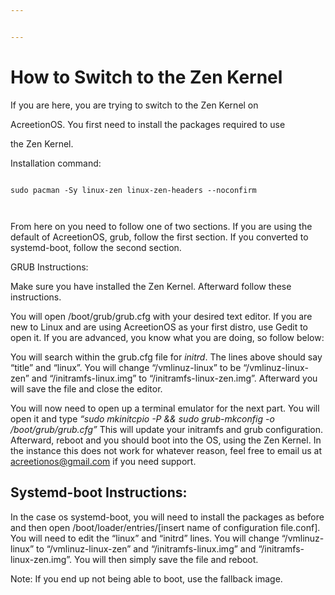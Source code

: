 ```yaml
---


---
```


<h1 id="how-to-switch-to-the-zen-kernel">How to Switch to the Zen Kernel</h1>
<p>If you are here, you are trying to switch to the Zen Kernel on</p>
<p>AcreetionOS. You first need to install the packages required to use</p>
<p>the Zen Kernel.</p>
<p>Installation command:</p>
<pre><code>
sudo pacman -Sy linux-zen linux-zen-headers --noconfirm

</code></pre>
<p>From here on you need to follow one of two sections. If you are using the default of AcreetionOS, grub, follow the first section. If you converted to systemd-boot, follow the second section.</p>
<p>GRUB Instructions:</p>
<p>Make sure you have installed the Zen Kernel. Afterward follow these instructions.</p>
<p>You will open /boot/grub/grub.cfg with your desired text editor. If you are new to Linux and are using AcreetionOS as your first distro, use Gedit to open it. If you are advanced, you know what you are doing, so follow below:</p>
<p>You will search within the grub.cfg file for <em>initrd</em>. The lines above should say “title” and “linux”. You will change “/vmlinuz-linux” to be “/vmlinuz-linux-zen” and “/initramfs-linux.img” to “/initramfs-linux-zen.img”. Afterward you will save the file and close the editor.</p>
<p>You will now need to open up a terminal emulator for the next part. You will open it and type <em>“sudo mkinitcpio -P &amp;&amp; sudo grub-mkconfig -o /boot/grub/grub.cfg”</em> This will update your initramfs and grub configuration. Afterward, reboot and you should boot into the OS, using the Zen Kernel. In the instance this does not work for whatever reason, feel free to email us at <a href="mailto:acreetionos@gmail.com">acreetionos@gmail.com</a> if you need support.</p>

<h2> Systemd-boot Instructions:</h2>
<p>In the case os systemd-boot, you will need to install the packages as before and then open /boot/loader/entries/[insert name of configuration file.conf]. You will need to edit the “linux” and “initrd” lines. You will change “/vmlinuz-linux” to “/vmlinuz-linux-zen” and “/initramfs-linux.img” and “/initramfs-linux-zen.img”. You will then simply save the file and reboot.</p>
<p>Note: If you end up not being able to boot, use the fallback image.</p>


